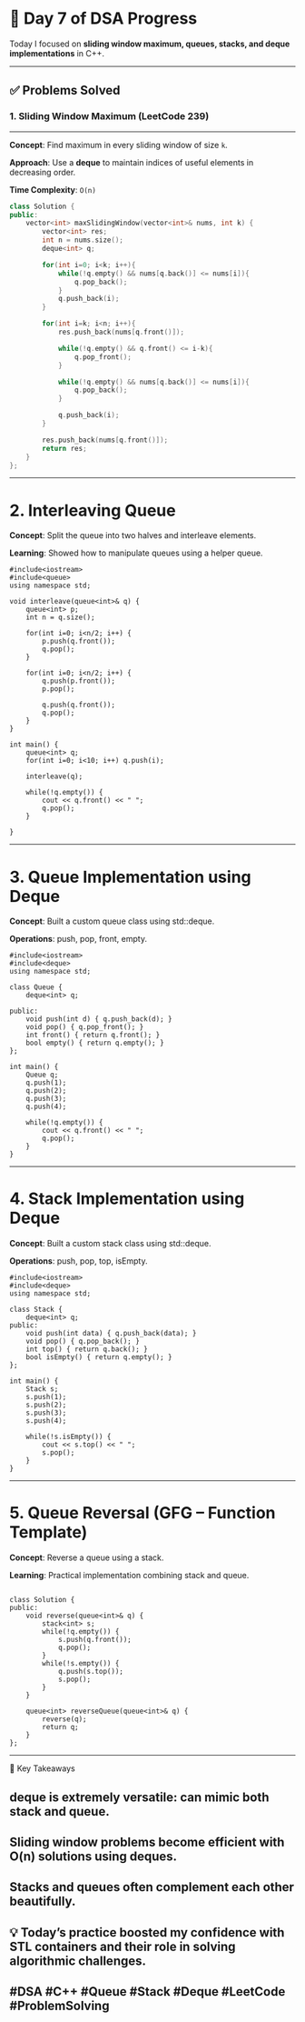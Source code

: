 # 🚀 Day 7 of DSA Progress

Today I focused on **sliding window maximum, queues, stacks, and deque implementations** in C++.

---

## ✅ Problems Solved

### 1. Sliding Window Maximum (LeetCode 239)
---


**Concept**: Find maximum in every sliding window of size `k`. 

**Approach**: Use a **deque** to maintain indices of useful elements in decreasing order.  

**Time Complexity**: `O(n)`  

```cpp
class Solution {
public:
    vector<int> maxSlidingWindow(vector<int>& nums, int k) {
        vector<int> res;
        int n = nums.size();
        deque<int> q;

        for(int i=0; i<k; i++){
            while(!q.empty() && nums[q.back()] <= nums[i]){
                q.pop_back();
            }
            q.push_back(i);
        }

        for(int i=k; i<n; i++){
            res.push_back(nums[q.front()]);

            while(!q.empty() && q.front() <= i-k){
                q.pop_front();
            }

            while(!q.empty() && nums[q.back()] <= nums[i]){
                q.pop_back();
            }

            q.push_back(i);
        }

        res.push_back(nums[q.front()]);
        return res;
    }
};
```
---
# 2. Interleaving Queue

**Concept**: Split the queue into two halves and interleave elements.

**Learning**: Showed how to manipulate queues using a helper queue.

```
#include<iostream>
#include<queue>
using namespace std;

void interleave(queue<int>& q) {
    queue<int> p;
    int n = q.size();

    for(int i=0; i<n/2; i++) {
        p.push(q.front());
        q.pop();
    }

    for(int i=0; i<n/2; i++) {
        q.push(p.front());
        p.pop();

        q.push(q.front());
        q.pop();
    }
}

int main() {
    queue<int> q;
    for(int i=0; i<10; i++) q.push(i);

    interleave(q);

    while(!q.empty()) {
        cout << q.front() << " ";
        q.pop();
    }

}
```
---
# 3. Queue Implementation using Deque

**Concept**: Built a custom queue class using std::deque.

**Operations**: push, pop, front, empty.

```
#include<iostream>
#include<deque>
using namespace std;

class Queue {
    deque<int> q;

public:
    void push(int d) { q.push_back(d); }
    void pop() { q.pop_front(); }
    int front() { return q.front(); }
    bool empty() { return q.empty(); }
};

int main() {
    Queue q;
    q.push(1);
    q.push(2);
    q.push(3);
    q.push(4);

    while(!q.empty()) {
        cout << q.front() << " ";
        q.pop();
    }
}
```
---
# 4. Stack Implementation using Deque

**Concept**: Built a custom stack class using std::deque.

**Operations**: push, pop, top, isEmpty.

```
#include<iostream>
#include<deque>
using namespace std;

class Stack {
    deque<int> q;
public:
    void push(int data) { q.push_back(data); }
    void pop() { q.pop_back(); }
    int top() { return q.back(); }
    bool isEmpty() { return q.empty(); }
};

int main() {
    Stack s;
    s.push(1);
    s.push(2);
    s.push(3);
    s.push(4);

    while(!s.isEmpty()) {
        cout << s.top() << " ";
        s.pop();
    }
}
```
---
# 5. Queue Reversal (GFG – Function Template)

**Concept**: Reverse a queue using a stack.

**Learning**: Practical implementation combining stack and queue.

```

class Solution {
public:
    void reverse(queue<int>& q) {
        stack<int> s;
        while(!q.empty()) {
            s.push(q.front());
            q.pop();
        }
        while(!s.empty()) {
            q.push(s.top());
            s.pop();
        }
    }

    queue<int> reverseQueue(queue<int>& q) {
        reverse(q);
        return q;
    }
};
```
---
🔑 Key Takeaways

## deque is extremely versatile: can mimic both stack and queue.


## Sliding window problems become efficient with O(n) solutions using deques.

## Stacks and queues often complement each other beautifully.

## 💡 Today’s practice boosted my confidence with STL containers and their role in solving algorithmic challenges.

## #DSA #C++ #Queue #Stack #Deque #LeetCode #ProblemSolving